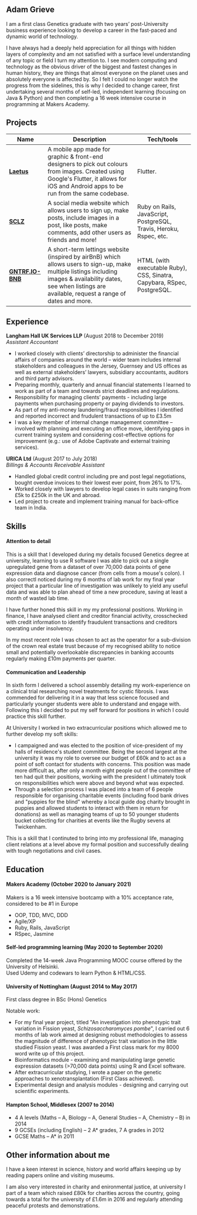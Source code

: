 ## Adam Grieve

I am a first class Genetics graduate with two years’ post-University business experience looking to develop a career in the fast-paced and dynamic world of technology. 

I have always had a deeply held appreciation for all things with hidden layers of complexity and am not satisfied with a surface level understanding of any topic or field I turn my attention to. I see modern computing and technology as the obvious driver of the biggest and fastest changes in human history, they are things that almost everyone on the planet uses and absolutely everyone is affected by. So I felt I could no longer watch the progress from the sidelines, this is why I decided to change career, first undertaking several months of self-led, independent learning (focusing on Java & Python) and then completing a 16 week intensive course in programming at Makers Academy.

## Projects

| Name                         | Description       | Tech/tools        |
| ---------------------------- | ----------------- | ----------------- |
| **[Laetus](https://github.com/AdamusBG/laetus)** | A mobile app made for graphic & front-end designers to pick out colours from images. Created using Google's Flutter, it allows for iOS and Android apps to be run from the same codebase. | Flutter. |
| **[SCLZ](https://github.com/alexleesonmill/acebook-SCLZ)** | A social media website which allows users to sign up, make posts, include images in a post, like posts, make comments, add other users as friends and more! | Ruby on Rails, JavaScript, PostgreSQL, Travis, Heroku, Rspec, etc. |
| **[GNTRF.IO-BNB](https://github.com/MykeNuLeng/GNTRF.IO-BNB)** | A short-term lettings website (inspired by airBnB) which allows users to sign-up, make multiple listings including images & availability dates, see when listings are available, request a range of dates and more. | HTML (with executable Ruby), CSS, Sinatra, Capybara, RSpec, PostgreSQL. |

## Experience

**Langham Hall UK Services LLP** (August 2018 to December 2019)  
_Assistant Accountant_

- I worked closely with clients’ directorship to administer the financial affairs of companies around the world – wider team includes internal stakeholders and colleagues in the Jersey, Guernsey and US offices as well as external stakeholders’  lawyers, subsidiary accountants, auditors and third party advisors.
- Preparing monthly, quarterly and annual financial statements I learned to work as part of a team and towards strict deadlines and regulations.
-	Responsibility for managing clients’ payments - including large payments when purchasing property or paying dividends to investors.
- As part of my anti-money laundering/fraud responsibilities I identified and reported incorrect and frudulent transactions of up to £3.5m
- I was a key	member of internal change management committee – involved with planning and executing an office move, identifying gaps in current training system and considering cost-effective options for improvement (e.g.: use of Adobe Captivate and external training services).


**URICA Ltd** (August 2017 to July 2018)  
_Billings & Accounts Receivable Assistant_

- Handled global credit control including pre and post legal negotiations, bought overdue invoices to their lowest ever point, from 26% to 17%.
-	Worked closely with lawyers to develop legal cases in suits ranging from £5k to £250k in the UK and abroad.
-	Led project to create and implement training manual for back-office team in India.


## Skills

#### Attention to detail

This is a skill that I developed during my details focused Genetics degree at university, learning to use R software I was able to pick out a single upregulated gene from a dataset of over 70,000 data points of gene expression data and diagnose cancer (from cells from a mouse's colon). I also correctl noticed during my 6 months of lab work for my final year project that a particular line of investigation was unlikely to yield any useful data and was able to plan ahead of time a new procedure, saving at least a month of wasted lab time.

I have further honed this skill in my my professional positions. Working in finance, I have analysed client and creditor financial activity, crosschecked with credit information to identify fraudulent transactions and creditors operating under insolvency.

In my most recent role I was chosen to act as the operator for a sub-division of the crown real estate trust because of my recognised ability to notice small and potentially overlookable discrepancies in banking accounts regularly making £10m payments per quarter.

#### Communication and Leadership

In sixth form I delivered a school assembly detailing my work-experience on a clinical trial researching novel treatments for cystic fibrosis. I was commended for delivering it in a way that less science focused and particularly younger students were able to understand and engage with. Following this I decided to put my self forward for positions in which I could practice this skill further.

<span style="font-weight:normal">At University I worked in two extracurricular positions which allowed me to further develop my soft skills:</span>
- I campaigned and was elected to the position of vice-president of my halls of residence's student committee. Being the second largest at the university it was my role to oversee our budget of £60k and to act as a point of soft contact for students with concerns. This position was made more difficult as, after only a month eight people out of the committee of ten had quit their positions, working with the president I ultimately took on responsibilities which were above and beyond what was expected.
- Through a selection process I was placed into a team of 6 people responsible for organising charitable events (including food bank drives and "puppies for the blind" whereby a local guide dog charity brought in puppies and allowed students to interact with them in return for donations) as well as managing teams of up to 50 younger students bucket collecting for charities at events like the Rugby sevens at Twickenham.

This is a skill that I continuted to bring into my professional life, managing client relations at a level above my formal position and successfully dealing with tough negotiations and civil cases.

## Education

#### Makers Academy (October 2020 to January 2021)

Makers is a 16 week intensive bootcamp with a 10% acceptance rate, considered to be \#1 in Europe
- OOP, TDD, MVC, DDD
- Agile/XP
- Ruby, Rails, JavaScript
- RSpec, Jasmine

#### Self-led programming learning (May 2020 to September 2020)

Completed the 14-week Java Programming MOOC course offered by the University of Helsinki.  
Used Udemy and codewars to learn Python & HTML/CSS. 

#### University of Nottingham (August 2014 to May 2017)

First class degree in BSc (Hons) Genetics

Notable work:
- For my final year project, titled "An investigation into phenotypic trait variation in Fission yeast, *Schizosaccharomyces pombe*", I carried out 6 months of lab work aimed at designing robust methodologies to assess the magnitude of difference of phenotypic trait variation in the little studied Fission yeast. I was awarded a First class mark for my 8000 word write up of this project.
- Bioinformatics module - examining and manipulating large genetic expression datasets (>70,000 data points) using R and Excel software.
- After extracurricular studying, I wrote a paper on the genetic approaches to xenotransplantation (First Class achieved).
- Experimental design and analysis modules - designing and carrying out scientific experiments.

#### Hampton School, Middlesex (2007 to 2014)

- 4 A levels (Maths – A, Biology – A, General Studies – A, Chemistry – B) in 2014
- 9 GCSEs (including English) – 2 A* grades, 7 A grades in 2012
- GCSE Maths – A* in 2011

## Other information about me

I have a keen interest in science, history and world affairs keeping up by reading papers online and visiting museums.

I am also very interested in charity and enironmental justice, at university I part of a team which raised £80k for charities across the country, going towards a total for the university of £1.6m in 2016 and regularly attending peaceful protests and demonstrations.
